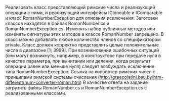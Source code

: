 Реализовать класс представляющий римские числа и реализующий операции с ними, и реализующий интерфейсы ICloneable и IComparable и класс RomanNumberException для описания исключения. Заготовки классов находятся в файлах RomanNumber.cs и RomanNumberException.cs.
Изменять набор публичных методов или изменять сигнатуры этих методов в классе RomanNumber запрещено. В класс можно добавлять любое количество членов со спецификатором private.
Класс должен корректно представлять целые положительные числа в диапазоне [1; 3999]. При возникновении ошибочных ситуаций (они могут возникнуть, например, в конструкторе при передаче нуля в качестве параметра, при вычитании или делении, когда результат операции равен или меньше нуля) следует возбуждать исключение типа RomanNumberException.
Ссылка на конвертер римских чисел с принципами римской системы счисления (http://graecolatini.bsu.by/htm-different/num-converter-roman.htm)
В качестве ответа на задание загрузить файлы RomanNumber.cs и RomanNumberException.cs с реализованными классами.
